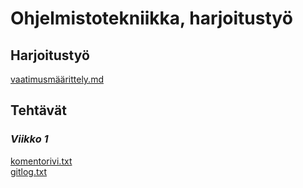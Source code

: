 # Ohjelmistotekniikka, harjoitustyö
## **Harjoitustyö**
[vaatimusmäärittely.md](dokumentaatio/vaatimusmäärittely.md)


## **Tehtävät**

### *Viikko 1*
[komentorivi.txt](laskarit/viikko1/komentorivi.txt)  
[gitlog.txt](laskarit/viikko1/gitlog.txt)


